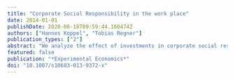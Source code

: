```yaml
---
title: "Corporate Social Responsibility in the work place"
date: 2014-01-01
publishDate: 2020-06-18T09:59:44.160474Z
authors: ["Hannes Koppel", "Tobias Regner"]
publication_types: ["2"]
abstract: "We analyze the effect of investments in corporate social responsibility (CSR) on workers' motivation. In our experiment, a gift exchange game variant, CSR is captured by donating a certain share of a firm's profit to charity. We are testing for CSR effects by varying the possible share of profits given to charity. Additionally, we investigate the effect of matching mission preferences, i.e., a worker preferring the same charity the firm donates to. Our results show that, on average, workers reciprocate investments in CSR with increased effort. Matching mission preferences also result in higher effort, independently of the extent of the CSR investment."
featured: false
publication: "*Experimental Economics*"
doi: "10.1007/s10683-013-9372-x"
---
```


